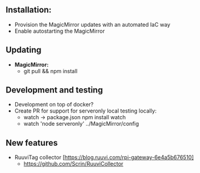 Installation:
-------------
- Provision the MagicMirror updates with an automated IaC way
- Enable autostarting the MagicMirror

Updating 
--------
- **MagicMirror:**
    - git pull && npm install

Development and testing
-----------------------
- Development on top of docker? 
- Create PR for support for serveronly local testing locally: 
    - watch -> package.json npm install watch
    - watch 'node serveronly' ../MagicMirror/config

New features
------------
- RuuviTag collector [https://blog.ruuvi.com/rpi-gateway-6e4a5b676510]
    - https://github.com/Scrin/RuuviCollector